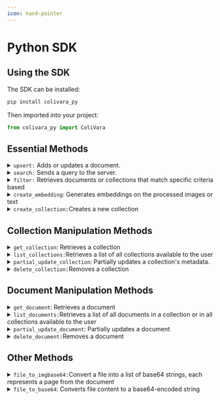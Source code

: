 ```yaml
---
icon: hand-pointer
---
```


# Python SDK

## Using the SDK

The SDK can be installed:

```bash
pip install colivara_py
```

Then imported into your project:

```python
from colivara_py import ColiVara
```

## Essential Methods

<details>

<summary><code>upsert:</code> Adds or updates a document.</summary>

This operation also supports adding metadata and providing document content through a URL, a base64-encoded string, or a file path.

#### **Parameters**

* `name` (`str`): The name of the document to be added or updated. This value cannot be null.
* `metadata` (`Dict[str, Any]`, optional): Additional metadata for the document, such as tags or descriptive information.
* `collection_name` (`str`, optional): The collection to add the document to. Defaults to `"default collection"`.
* `document_url` (`str`, optional): The URL of the document if it’s available online.
* `document_base64` (`str`, optional): The document content encoded in base64.
* `document_path` (`str`, optional): The file path to the document, which will be read and converted to base64.
* `wait` (`bool`, optional): If `True`, the method will be synchronous, which mean it will wait for the document processing to complete before returning, making . The default for this value is `False`, making asynchronous the default behavior .&#x20;

#### Returns

* `DocumentOut`: An object containing details of the created or updated document. This is returned for synchronous processing
* `GenericMessage`: A message object returned if the document is accepted for processing .This is returned for asynchronous processing

#### Exceptions

* `ValueError`: Raised if no valid document source (URL, base64, or file path) is provided, or if there is an issue with the file path.
* `FileNotFoundError`: Raised if the specified file path does not exist.
* `PermissionError`: Raised if there is no read permission for the specified file.

#### Example

```python
# This code synchronously adds/updates an "AI Research Paper" document  in the "AI_Papers" collection
document = client.upsert_document(
    name="AI_Research_Paper",
    metadata={
        "category": "Machine Learning",
        "year": "2024",
        "author": "Dr. AI Researcher"
    },
    collection_name="AI_Papers",
    document_path="/path/to/AI_Research_Paper.pdf",
    wait=True
)
```

</details>

<details>

<summary><code>search:</code> Sends a query to the server.</summary>

The query species which collection to search within, the number of top results to return, and optional filters to refine the search. It returns the most relevant results based on the given parameters.

#### **Parameters**

* `query` (`str`): The search query string. This value cannot be null or empty.
* `collection_name` (`str`, optional): The name of the collection to search within. Defaults to `"all"`, which searches across all collections.
* `top_k` (`int`, optional): Specifies the maximum number of results to return. Defaults to `3`.
* `query_filter` (`Dict[str, Any]`, optional): An optional filter to narrow down search results. Read more about[ **Advance Filtering**](filtering.md) options here.&#x20;
  * `on` (`str`): Specifies whether the filter applies to `"document"` or `"collection"`.
  * `key` (`str`, `List[str]]`): A single key or a list of keys to match.
  * `value` (`str`, `int`, `float`, `bool`, `List[str, int, float, bool]`): The value(s) to match for the specified key(s).
  * `lookup` (`str`): Defines the matching condition. Options include `"key_lookup"`, `"contains"`, `"contained_by"`, `"has_key"`, `"has_keys"`, and `"has_any_keys"`.&#x20;

#### Returns

* `QueryOut`: An object that includes the search query and a list of relevant pages based on the specified parameters.

#### Exceptions

* `ValueError`: Raised if the `query` is empty, the specified `collection_name` does not exist, or the `query_filter` is improperly configured.

#### Example

```python
# searches for pages within the "my_collection" collection that contains
# content related to "Gemini" and are categorized under "AI".
# returns 5 tops results
results = client.search(
    query="Gemini",
    collection_name=my_collection,
    top_k=5,
    query_filter={
      "on": "document",
      "key": "category",
      "value": "AI",
      "lookup": "contains"
    }
)
```

</details>

<details>

<summary><code>filter:</code> Retrieves documents or collections that match specific criteria based</summary>

This allows you to apply flexible criteria to retrieve specific documents or collections. It supports advanced lookups like filtering by key presence or matching values. This method is useful for narrowing for getting documents or collections without performing a semantic search. For example, give me all the documents that has a metaddata where value is "permissions", and key is "admin".

#### **Parameters**

* `query_filter` (`Dict[str, Any]`): A dictionary specifying the filter criteria. The dictionary must contain:
  * `on` (`str`): Specifies the target, either `"document"` or `"collection"`.
  * `lookup` (`str`): The type of lookup.  Options include `"key_lookup"`, `"contains"`, `"contained_by"`, `"has_key"`, `"has_keys"`, and `"has_any_keys"`.  Read more about[ **Advance Filtering**](filtering.md) options here.&#x20;
  * `key` (`str` or `List[str]`): The key(s) to filter by.
  * `value` (`str, int, float, bool,` optional): The value(s) the key(s) should match (optional, depending on the filter option used).
* `expand` (`str`, optional):&#x20;
  * Currently, only `"pages"` is supported, which when used to filter documnets will include their pages in the returned value.&#x20;

#### Returns

* `List[DocumentOut]`, or `List[CollectionOut]`: A list of objects representing either documents or collections that match the filter criteria.

#### Exceptions

* `ValueError`: Raised if the filter is invalid.

#### Example

```python
# Filters documents with category containing "AI" and 
# includes document pages in the output data
results = client.filter(
    query_filter= {
        "on": "document",
        "key": "category",
        "value": "AI",
        "lookup": "contains" }, 
    expand="pages",
)
```

</details>

<details>

<summary><code>create_embedding</code>: Generates embeddings on the processed images or text</summary>

Embeddings are vector representations of the data. This method can generate vectors on either image data, or on a text query. After generation, these vectors comparison is processed to generate query result.

#### Parameters

* `input_data` (`str`, `List[str]`): A single string or a list of strings representing the data for which embeddings need to be generated. This could be text (for a query) or paths to image files.
* `task` (`str,`, optional): Specifies the type of embedding task.&#x20;
  * Acceptable values are `"query"` (default) for text queries or `"image"` for images.&#x20;

#### Returns

* `EmbeddingsOut`: An object containing the generated embeddings, along with information about the model and usage data.

#### Exceptions

* `ValueError`: Raised if an invalid task type is provided (i.e., not `"query"` or `"image"`) or if the input data is improperly formatted.

#### Example

```python
# Create embeddings for a text query
text_embeddings = client.create_embedding(
  input_data="What is artificial intelligence?", 
  task="query")

# Create embeddings for a list of image paths
image_paths = 
image_embeddings = client.create_embedding(
  input_data=["image1.jpg", "image2.jpg"], 
  task="image")
```

</details>

<details>

<summary><code>create_collection:</code>Creates a new collection </summary>

&#x20;A collection is a storage within ColiVara server that your documents could be uploaded into for search purposes.  A collection is created with a specified name and optional metadata.

#### Parameters

* `name` (`str`): The name of the collection to be created. This value cannot be null or empty.
* `metadata` (`Dict[str, Any]`, optional): A dictionary containing metadata for the new collection. This is optional and can include any relevant key-value pairs.

#### Returns

* `CollectionOut`: An object representing the newly created collection, including details such as its name and metadata.

#### Exceptions

* `Exception`with the message `Conflict error`: Raised if there’s a conflict, such as when a collection with the same name already exists.

#### Example

```python
# searches for pages within the "my_collection" collection that contains
# content related to "Gemini" and are categorized under "AI".
# returns 5 tops results
results = client.search(
    query="Gemini",
    collection_name=my_collection,
    top_k=5,
    query_filter={
      "on": "document",
      "key": "category",
      "value": "AI",
      "lookup": "contains"
    }
)
```

</details>

## Collection Manipulation Methods

<details>

<summary><code>get_collection</code>: Retrieves a collection</summary>

#### Parameters

* `collection_name` (`str`): The name of the collection to retrieve. This value cannot be null or empty and must match an existing collection.

#### Returns

* `CollectionOut`: An object representing the retrieved collection, including details such as its name and metadata.

#### Exceptions

* `Exception`with message `Collection not found` : Raised if the specified collection does not exist.&#x20;

#### Example

```python
# retrieves the "AI_Research_Papers" collection
collection = client.get_collection(collection_name="AI_Research_Papers")
```

</details>

<details>

<summary><code>list_collections:</code>Retrieves a list of all collections available to the user</summary>

#### **Parameters**

#### Returns

* `List[CollectionOut]`: A list of `CollectionOut` objects, each representing a collection with details such as name and metadata.

#### Exceptions

* `ValueError`: Raised if the server response format is unexpected (e.g., not a list).

#### Example

```python
# Retrieve the list of all collections
collections = client.list_collections()
```

</details>

<details>

<summary><code>partial_update_collection</code>: Partially updates a collection's metadata.</summary>

Only the fields provided in the parameters will be updated. Metadata already exists for the collection but was not provided will not be removed.

#### Parameters

* `collection_name` (`str`): The name of the collection to update. This value cannot be null.
* `name` (`str`, optional): A new name for the collection, if you wish to rename it.
* `metadata` (`Dict[str, Any]`, optional): New metadata for the collection. This replaces or adds to the existing metadata.

#### Returns

* `CollectionOut`: An object representing the updated collection, including details such as its name and metadata.

#### Exceptions

* `Exception`with message `Collection not found` : Raised if the specified collection does not exist.&#x20;

#### Example

```python
# updates the "AI_Projects" collection name to "AI_Research_Projects" and adds more metadata
updated_collection = client.partial_update_collection(
    collection_name="AI_Projects",
    name="AI_Research_Projects",
    metadata={
      "updated_by": "admin", 
      "status": "active"}
)
```

</details>

<details>

<summary><code>delete_collection:</code>Removes a collection</summary>

The collection will be deleted from ColiVara server. This action is permanent and final.

#### **Parameters**

* `collection_name` (`str`): The name of the collection to delete. This must match an existing collection.

#### Returns

#### Exceptions

* `Exception`with message `Collection not found` : Raised if the specified collection does not exist.&#x20;

#### Example

```python
# Delete the specified collection
client.delete_collection(collection_name="Obsolete_Collection")
```

</details>

## Document Manipulation Methods

<details>

<summary><code>get_document</code>: Retrieves a document</summary>

#### Parameters

* `document_name` (`str`): The name of the document to retrieve.
* `collection_name` (`str`, optional): The name of the collection containing the document. Defaults to `"default collection"`.
* `expand` (`str`, optional): if the value is `"pages"`,the method will include the document’s pages.

#### Returns

* `DocumentOut`: An object containing details of the retrieved document, including details such as its name and metadata.

#### Exceptions

* `ValueError` with message `Document not found` : Raised if the document is not found because the document name does not exist

#### Example

```python
# retrieves a document with its pages included
document = client.get_document(
    document_name="Research_Paper",
    collection_name="AI_Research",
    expand=["pages"]
)
```

</details>

<details>

<summary><code>list_documents:</code>Retrieves a list of all documents in a collection or in all collections available to the user</summary>

#### **Parameters**

* `collection_name` (`str`, optional): The name of the collection to fetch documents from. Defaults to `"default collection"`.&#x20;
  * Use `"all"` to fetch documents from all collections.

<!---->

* `expand` (`str`, optional): if the value is `"pages"`,the method will include all the documents’ pages.

#### Returns

* `List[DocumentOut]`: A list of `DocumentOut` objects, each representing a document with its details.

#### Exceptions

#### Example

```python
# Retrieves all documents in the "AI_Research" collection, including pages for each document
documents = client.list_documents(
  collection_name="AI_Research", 
  expand="pages")
```

</details>

<details>

<summary><code>partial_update_document</code>: Partially updates a document</summary>

This method can update either or both the document's content or metadata. Only the fields provided in the parameters will be updated. Metadata already exists for the document but was not provided will not be removed.

#### Parameters

* `document_name` (`str`): The name of the document to be updated.
* `name` (`str`, optional): A new name for the document, if renaming.
* `metadata` (`Dict[str, Any]`, optional): Updated metadata for the document.
* `collection_name` (`str`, optional): The new collection name if you wish to move the document to a different collection.
* `document_url` (`str`, optional): A new URL for the document content, if changing.
* `document_base64` (`str`, optional): A new base64-encoded string of the document content, if changing.

#### Returns

* `DocumentOut`: An object containing details of the retrieved document, including details such as its name and metadata.

#### Exceptions

* `ValueError`  with message `Update failed`: Raised if the document is not found or if there is an issue with the update

#### Example

```python
# Update a document's name from "Research_Paper" to "Updated_Research_Paper"
# Also updates its metadata, and URL
updated_document = client.partial_update_document(
    document_name="Research_Paper",
    name="Updated_Research_Paper",
    metadata={
      "author": "Dr. AI Researcher", 
      "year": "2024"
    },
    document_url="https://example.com/updated_paper.pdf"
)
```

</details>

<details>

<summary><code>delete_document:</code>Removes a document </summary>

The document to be deleted can be identified from a specific collection, or from all collections. The document will be deleted from ColiVara server. This action is permanent and final.

#### **Parameters**

* `document_name` (`str`): The name of the document to delete.
* `collection_name` (`str`, optional): The name of the collection containing the document.&#x20;
  * Defaults to `"default collection"`.&#x20;
  * Use `"all"` to access documents across all collections belonging to the user.

#### Returns

#### Exceptions

* `ValueError`: Raised if the document does not exist or if there is an issue with the deletion&#x20;

#### Example

```python
# Deletes the "Old_Report" document from the "Archived_Documents" collection
client.delete_document(
  document_name="Old_Report", 
  collection_name="Archived_Documents"
)
```

</details>

## Other Methods&#x20;

<details>

<summary><code>file_to_imgbase64:</code>Convert a file into a list of base64 strings, each represents a page from the document</summary>

This method is useful to convert a document's content into clean pages of base64 images. For example, you can send a test.pdf with 50 pages, and you will get back 50 images of the same pdf.

#### **Parameters**

* `file_path` (`str`): The path to the file you want to convert.

#### Returns

* `List[FileOut]`: A list of `FileOut` objects, each containing a base64-encoded string of an image, and the page number within the document.

#### Exceptions

* `Exception`: Raised if there’s an error during the file reading or encoding process.

#### Example

```python
# Converts the contents of multi_page_document.pdf to a list of base64 string
base64_images = client.file_to_imgbase64("/path/to/multi_page_document.pdf")
```

</details>

<details>

<summary><code>file_to_base64</code>: Converts file content to a base64-encoded string</summary>

This method is useful to update a document's content - it converting the file content into a base64 string, and returns that. This is useful if you have documents where you prefer to send us a base64 instead of a url (if the URL is protected via authentication or anti-scrapping measures) or a local path.

#### **Parameters**

* `file_path` (`str`): The path to the file you want to convert.

#### Returns

* `str`: A base64-encoded string representing the file's content

#### Exceptions

* `Exception`: Raised if there’s an error during the file reading or encoding process.

#### Example

```python
# Converts the contents of document.pdf to a base64 string.
base64_string = client.file_to_base64("/path/to/document.pdf")
```

</details>

